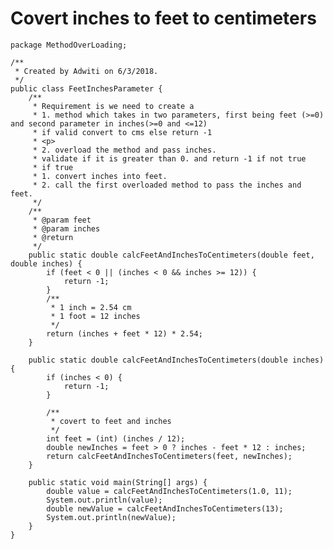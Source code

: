 # Covert inches to feet to centimeters

    package MethodOverLoading;
    
    /**
     * Created by Adwiti on 6/3/2018.
     */
    public class FeetInchesParameter {
        /**
         * Requirement is we need to create a
         * 1. method which takes in two parameters, first being feet (>=0) and second parameter in inches(>=0 and <=12)
         * if valid convert to cms else return -1
         * <p>
         * 2. overload the method and pass inches.
         * validate if it is greater than 0. and return -1 if not true
         * if true
         * 1. convert inches into feet.
         * 2. call the first overloaded method to pass the inches and feet.
         */
        /**
         * @param feet
         * @param inches
         * @return
         */
        public static double calcFeetAndInchesToCentimeters(double feet, double inches) {
            if (feet < 0 || (inches < 0 && inches >= 12)) {
                return -1;
            }
            /**
             * 1 inch = 2.54 cm
             * 1 foot = 12 inches
             */
            return (inches + feet * 12) * 2.54;
        }
    
        public static double calcFeetAndInchesToCentimeters(double inches) {
            if (inches < 0) {
                return -1;
            }
    
            /**
             * covert to feet and inches
             */
            int feet = (int) (inches / 12);
            double newInches = feet > 0 ? inches - feet * 12 : inches;
            return calcFeetAndInchesToCentimeters(feet, newInches);
        }
    
        public static void main(String[] args) {
            double value = calcFeetAndInchesToCentimeters(1.0, 11);
            System.out.println(value);
            double newValue = calcFeetAndInchesToCentimeters(13);
            System.out.println(newValue);
        }
    }
